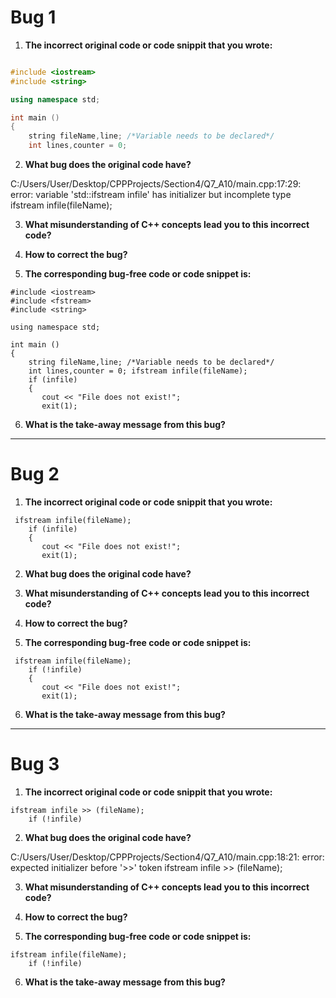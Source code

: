 # Bug 1

1. **The incorrect original code or code snippit that you wrote:**

``` cpp

#include <iostream>
#include <string>

using namespace std;

int main ()
{
    string fileName,line; /*Variable needs to be declared*/
    int lines,counter = 0;

```

2. **What bug does the original code have?**

C:/Users/User/Desktop/CPPProjects/Section4/Q7_A10/main.cpp:17:29: error: variable 'std::ifstream infile' has initializer but incomplete type
     ifstream infile(fileName);

3. **What misunderstanding of C++ concepts lead you to this incorrect code?**



4. **How to correct the bug?**



5. **The corresponding bug-free code or code snippet is:**

```
#include <iostream>
#include <fstream>
#include <string>

using namespace std;

int main ()
{
    string fileName,line; /*Variable needs to be declared*/
    int lines,counter = 0; ifstream infile(fileName);
    if (infile)
    {
       cout << "File does not exist!";
       exit(1);

```

6. **What is the take-away message from this bug?**



---

# Bug 2

1. **The incorrect original code or code snippit that you wrote:**

```
 ifstream infile(fileName);
    if (infile)
    {
       cout << "File does not exist!";
       exit(1);

```

2. **What bug does the original code have?**



3. **What misunderstanding of C++ concepts lead you to this incorrect code?**



4. **How to correct the bug?**



5. **The corresponding bug-free code or code snippet is:**

```
 ifstream infile(fileName);
    if (!infile)
    {
       cout << "File does not exist!";
       exit(1);

```

6. **What is the take-away message from this bug?**



---

# Bug 3

1. **The incorrect original code or code snippit that you wrote:**

```
ifstream infile >> (fileName);
    if (!infile)

```
2. **What bug does the original code have?**

C:/Users/User/Desktop/CPPProjects/Section4/Q7_A10/main.cpp:18:21: error: expected initializer before '>>' token
     ifstream infile >> (fileName);

3. **What misunderstanding of C++ concepts lead you to this incorrect code?**


4. **How to correct the bug?**



5. **The corresponding bug-free code or code snippet is:**

```
ifstream infile(fileName);
    if (!infile)
```

6. **What is the take-away message from this bug?**

